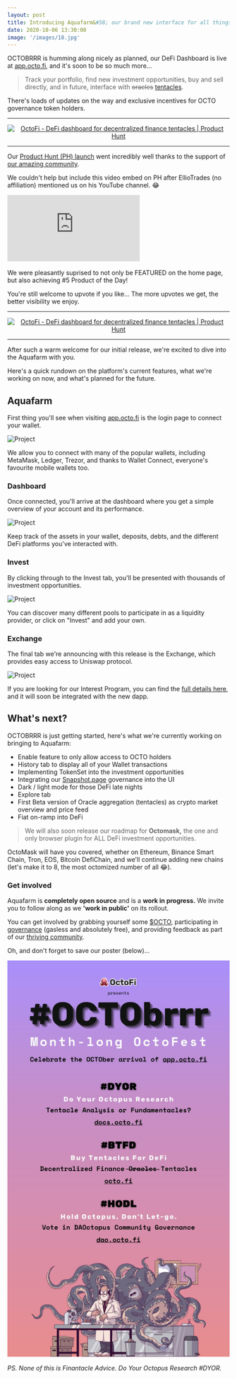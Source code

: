 ```yaml
---
layout: post
title: Introducing Aquafarm&#58; our brand new interface for all things OCTO
date: 2020-10-06 13:30:00
image: '/images/18.jpg'
---
```


OCTOBRRR is humming along nicely as planned, our DeFi Dashboard is live at [app.octo.fi](https://app.octo.fi), and it's soon to be so much more...

> Track your portfolio, find new investment opportunities, buy and sell directly, and in future, interface with <s>oracles</s> [tentacles](https://docs.octo.fi/docs/tentacles/).

There's loads of updates on the way and exclusive incentives for OCTO governance token holders.

---

<center><a href="https://www.producthunt.com/posts/octofi?utm_source=badge-featured&utm_medium=badge&utm_souce=badge-octofi" target="_blank"><img src="https://api.producthunt.com/widgets/embed-image/v1/featured.svg?post_id=269073&theme=light" alt="OctoFi - DeFi dashboard for decentralized finance tentacles | Product Hunt" style="width: 250px; height: 54px;" width="250" height="54" /></a></center>

---

Our [Product Hunt (PH) launch](https://www.producthunt.com/posts/octofi) went incredibly well thanks to the support of [our amazing community](https://t.me/OctoFiCommunity). 

We couldn't help but include this video embed on PH after EllioTrades (no affiliation) mentioned us on his YouTube channel. 😂

<p><iframe src="https://www.youtube-nocookie.com/embed/qWCng2WlJlQ?controls=0&amp;start=1737" frameborder="0" allowfullscreen></iframe></p>

We were pleasantly suprised to not only be FEATURED on the home page, but also achieving \#5 Product of the Day! 

You're still welcome to upvote if you like... The more upvotes we get, the better visibility we enjoy.

---

<center><a href="https://www.producthunt.com/posts/octofi?utm_source=badge-top-post-badge&utm_medium=badge&utm_souce=badge-octofi" target="_blank"><img src="https://api.producthunt.com/widgets/embed-image/v1/top-post-badge.svg?post_id=269073&theme=light&period=daily" alt="OctoFi - DeFi dashboard for decentralized finance tentacles | Product Hunt" style="width: 250px; height: 54px;" width="250" height="54" /></a></center>

---

After such a warm welcome for our initial release, we're excited to dive into the Aquafarm with you. 

Here's a quick rundown on the platform's current features, what we're working on now, and what's planned for the future. 

## Aquafarm

First thing you'll see when visiting [app.octo.fi](https://app.octo.fi) is the login page to connect your wallet. 


<div class="gallery-box">
  <div class="gallery">
    <img src="/images/app-mobile.png" alt="Project">
  </div>
</div>

We allow you to connect with many of the popular wallets, including MetaMask, Ledger, Trezor, and thanks to Wallet Connect, everyone's favourite mobile wallets too.

### Dashboard

Once connected, you'll arrive at the dashboard where you get a simple overview of your account and its performance. 

<div class="gallery-box">
  <div class="gallery">
    <img src="/images/dashboard.png" alt="Project">
  </div>
</div>

Keep track of the assets in your wallet, deposits, debts, and the different DeFi platforms you've interacted with.

### Invest

By clicking through to the Invest tab, you'll be presented with thousands of investment opportunities.

<div class="gallery-box">
  <div class="gallery">
    <img src="/images/invest-add.png" alt="Project">
  </div>
</div>


You can discover many different pools to participate in as a liquidity provider, or click on "Invest" and add your own.

### Exchange

The final tab we're announcing with this release is the Exchange, which provides easy access to Uniswap protocol.

<div class="gallery-box">
  <div class="gallery">
    <img src="/images/exchange.pngg" alt="Project">
  </div>
</div>

If you are looking for our Interest Program, you can find the [full details here](https://docs.octo.fi/docs/aquafarm/interest-program/), and it will soon be integrated with the new dapp.

## What's next?

OCTOBRRR is just getting started, here's what we're currently working on bringing to Aquafarm:

- Enable feature to only allow access to OCTO holders
- History tab to display all of your Wallet transactions
- Implementing TokenSet into the investment opportunities 
- Integrating our [Snapshot.page](https://snapshot.page) governance into the UI
- Dark / light mode for those DeFi late nights
- Explore tab
- First Beta version of Oracle aggregation (tentacles) as crypto market overview and price feed
- Fiat on-ramp into DeFi 

> We will also soon release our roadmap for **Octomask,** the one and only browser plugin for ALL DeFi investment opportunities.
 
OctoMask will have you covered, whether on Ethereum, Binance Smart Chain, Tron, EOS, Bitcoin DefiChain, and we'll continue adding new chains (let's make it to 8, the most octomized number of all 😂).

### Get involved

Aquafarm is **completely open source** and is a **work in progress.** We invite you to follow along as we **'work in public'** on its rollout.

You can get involved by grabbing yourself some [$OCTO](https://uniswap.octo.fi), participating in [governance](https://dao.octo.fi) (gasless and absolutely free), and providing feedback as part of our [thriving community](https://t.me/OctoFiCommunity).

Oh, and don't forget to save our poster (below)...

![](/images/octobrrr.jpg) 

*PS. None of this is Finantacle Advice. Do Your Octopus Research \#DYOR.*
